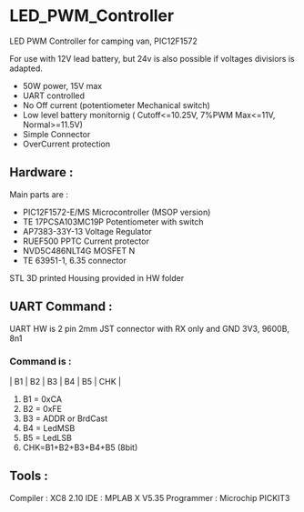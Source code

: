 # LED_PWM_Controller

LED PWM Controller for camping van, PIC12F1572

For use with 12V lead battery, but 24v is also possible if voltages divisiors is adapted.

* 50W power, 15V max 
* UART controlled 
* No Off current (potentiometer Mechanical switch) 
* Low level battery monitornig ( Cutoff<=10.25V, 7%PWM Max<=11V, Normal>=11.5V) 
* Simple Connector 
* OverCurrent protection

## Hardware : 

Main parts are :
* PIC12F1572-E/MS Microcontroller (MSOP version) 
* TE 17PCSA103MC19P Potentiometer with switch 
* AP7383-33Y-13 Voltage Regulator 
* RUEF500 PPTC Current protector 
* NVD5C486NLT4G MOSFET N 
* TE 63951-1, 6.35 connector

STL 3D printed Housing provided in HW folder

## UART Command : 

UART HW is 2 pin 2mm JST connector with RX only and GND
3V3, 9600B, 8n1

### Command is :
| B1 | B2 | B3 | B4 | B5 | CHK |
1. B1 = 0xCA
2. B2 = 0xFE
3. B3 = ADDR or BrdCast
4. B4 = LedMSB
5. B5 = LedLSB 
6. CHK=B1+B2+B3+B4+B5 (8bit)


## Tools : 

Compiler : XC8 2.10
IDE : MPLAB X V5.35
Programmer : Microchip PICKIT3
